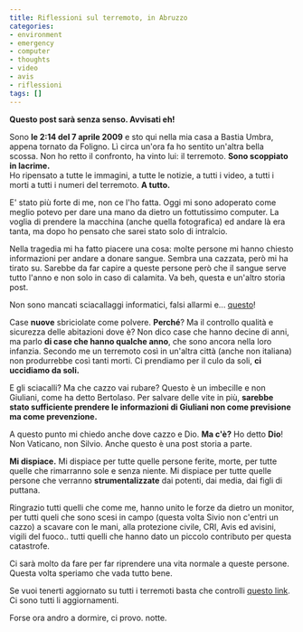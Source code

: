 ```yaml
---
title: Riflessioni sul terremoto, in Abruzzo
categories:
- environment
- emergency
- computer
- thoughts
- video
- avis
- riflessioni
tags: []
---
```

**Questo post sarà senza senso. Avvisati eh!**

Sono **le 2:14 del 7 aprile 2009** e sto qui nella mia casa a Bastia Umbra,
appena tornato da Foligno. Lì circa un'ora fa ho sentito un'altra bella
scossa. Non ho retto il confronto, ha vinto lui: il terremoto. **Sono
scoppiato in lacrime.**  
Ho ripensato a tutte le immagini, a tutte le notizie, a tutti i video, a tutti
i morti a tutti i numeri del terremoto. **A tutto.**

E' stato più forte di me, non ce l'ho fatta. Oggi mi sono adoperato come
meglio potevo per dare una mano da dietro un fottutissimo computer. La voglia
di prendere la macchina (anche quella fotografica) ed andare là era tanta, ma
dopo ho pensato che sarei stato solo di intralcio.

Nella tragedia mi ha fatto piacere una cosa: molte persone mi hanno chiesto
informazioni per andare a donare sangue. Sembra una cazzata, però mi ha tirato
su. Sarebbe da far capire a queste persone però che il sangue serve tutto
l'anno e non solo in caso di calamita. Va beh, questa e un'altro storia post.

Non sono mancati sciacallaggi informatici, falsi allarmi e...
[questo](http://micheleficara.com/blog/2009/04/06/terremoto-in-abruzzo-contenuti-digitali-come-fare-business-morti-terremoto/)!

Case **nuove** sbriciolate come polvere. **Perché**? Ma il controllo qualità e
sicurezza delle abitazioni dove è? Non dico case che hanno decine di anni, ma
parlo **di case che hanno qualche anno**, che sono ancora nella loro infanzia.
Secondo me un terremoto così in un'altra città (anche non italiana) non
produrrebbe così tanti morti. Ci prendiamo per il culo da soli, **ci uccidiamo
da soli.**

E gli sciacalli? Ma che cazzo vai rubare? Questo è un imbecille e non
Giuliani, come ha detto Bertolaso. Per salvare delle vite in più, **sarebbe
stato sufficiente prendere le informazioni di Giuliani non come previsione ma
come prevenzione.**

A questo punto mi chiedo anche dove cazzo e Dio. **Ma c'è?** Ho detto **Dio**!
Non Vaticano, non Silvio. Anche questo è una post storia a parte.

**Mi dispiace.** Mi dispiace per tutte quelle persone ferite, morte, per tutte quelle che rimarranno sole e senza niente. Mi dispiace per tutte quelle persone che verranno **strumentalizzate** dai potenti, dai media, dai figli di puttana.

Ringrazio tutti quelli che come me, hanno unito le forze da dietro un monitor,
per tutti queli che sono scesi in campo (questa volta Sivio non c'entri un
cazzo) a scavare con le mani, alla protezione civile, CRI, Avis ed avisini,
vigili del fuoco.. tutti quelli che hanno dato un piccolo contributo per
questa catastrofe.

Ci sarà molto da fare per far riprendere una vita normale a queste persone.
Questa volta speriamo che vada tutto bene.

Se vuoi tenerti aggiornato su tutti i terremoti basta che controlli [questo
link](http://cnt.rm.ingv.it/~earthquake/index_web_cnt.php). Ci sono tutti li
aggiornamenti.

Forse ora andro a dormire, ci provo. notte.